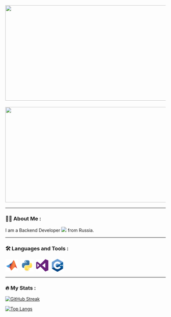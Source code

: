 <div id="header" align="center">
  <img src="https://media.giphy.com/media/fmkYSBlJt3XjNF6p9c/giphy.gif" width="850" height="300"/>
</div>

<img src="https://komarev.com/ghpvc/?username=Timurkeen&style=flat-square&color=blue" alt=""/>

<div align="center">
  <img src="https://media.giphy.com/media/Dh5q0sShxgp13DwrvG/giphy.gif" width="600" height="300"/>
</div>

---

### :man_technologist: About Me :

I am a Backend Developer <img src="https://media.giphy.com/media/WUlplcMpOCEmTGBtBW/giphy.gif" width="30"> from Russia.

---

### :hammer_and_wrench: Languages and Tools :

<div>
  <img src="https://github.com/devicons/devicon/blob/master/icons/matlab/matlab-original.svg" title="Matlab" alt="Matlab" width="40" height="40"/>&nbsp;
  <img src="https://github.com/devicons/devicon/blob/master/icons/python/python-original.svg" title="Python" alt="Python" width="40" height="40"/>&nbsp;
  <img src="https://github.com/devicons/devicon/blob/master/icons/visualstudio/visualstudio-plain.svg" title="VisualStudio" alt="VisualStudio" width="40" height="40"/>&nbsp;
  <img src="https://github.com/devicons/devicon/blob/master/icons/cplusplus/cplusplus-original.svg" title="CPP" **alt="CPP" width="40" height="40"/>
</div>

---

### :fire: My Stats :

[![GitHub Streak](http://github-readme-streak-stats.herokuapp.com?user=Timurkeen&theme=dark&background=000000)](https://git.io/streak-stats)

[![Top Langs](https://github-readme-stats.vercel.app/api/top-langs/?username=Timurkeen)](https://github.com/anuraghazra/github-readme-stats)
